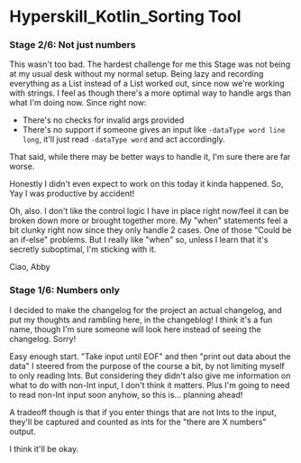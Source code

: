 # Hyperskill_Kotlin_Sorting Tool

### Stage 2/6: Not just numbers

This wasn't too bad. The hardest challenge for me this Stage was not being at my usual desk without my normal setup.
Being lazy and recording everything as a List<String> instead of a List<Number> worked out, since now we're working with strings.
I feel as though there's a more optimal way to handle args than what I'm doing now. Since right now:
- There's no checks for invalid args provided
- There's no support if someone gives an input like `-dataType word line long`, it'll just read `-dataType word` and act accordingly.

That said, while there may be better ways to handle it, I'm sure there are far worse.

Honestly I didn't even expect to work on this today it kinda happened. So, Yay I was productive by accident!

Oh, also.
I don't like the control logic I have in place right now/feel it can be broken down more or brought together more.
My "when" statements feel a bit clunky right now since they only handle 2 cases. One of those "Could be an if-else" problems.
But I really like "when" so, unless I learn that it's secretly suboptimal, I'm sticking with it.

Ciao,
Abby

### Stage 1/6: Numbers only

I decided to make the changelog for the project an actual changelog, and put my thoughts and rambling here, in the changeblog!
I think it's a fun name, though I'm sure someone will look here instead of seeing the changelog. Sorry!

Easy enough start.
"Take input until EOF" and then "print out data about the data"
I steered from the purpose of the course a bit, by not limiting myself to only reading Ints.
But considering they didn't also give me information on what to do with non-Int input, I don't think it matters.
Plus I'm going to need to read non-Int input soon anyhow, so this is... planning ahead!

A tradeoff though is that if you enter things that are not Ints to the input, they'll be captured and counted as ints for the "there are X numbers" output.

I think it'll be okay.
